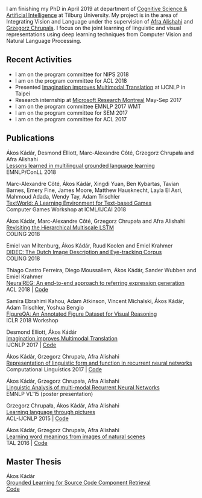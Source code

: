 I am finishing my PhD in April 2019 at department of [Cognitive Science & Artificial Intelligence](https://www.tilburguniversity.edu/students/show/item-csai/) at Tilburg University. My project is in the area of Integrating Vision and Language under the supervision of [Afra Alishahi](http://ilk.uvt.nl/~aalishah/) and [Grzegorz Chrupala](http://grzegorz.chrupala.me/). I focus on the joint learning of linguistic and visual representations using deep learning techniques from Computer Vision and Natural Language Processing. 

## Recent Activities

- I am on the program committee for NIPS 2018
- I am on the program committee for ACL 2018  
- Presented [Imagination improves Multimodal Translation](https://arxiv.org/abs/1705.04350) at IJCNLP in Taipei
- Research internship at [Microsoft Research Montreal](http://www.maluuba.com/) May-Sep 2017  
- I am on the program committee EMNLP 2017 WMT
- I am on the program committee for SEM 2017
- I am on the program committee for ACL 2017


## Publications


Ákos Kádár, Desmond Elliott, Marc-Alexandre Côté, Grzegorz Chrupała and Afra Alishahi   
[Lessons learned in multilingual grounded language learning](http://grzegorz.chrupala.me/papers/lessons-learned.pdf)   
EMNLP/ConLL 2018     

Marc-Alexandre Côté, Ákos Kádár, Xingdi Yuan, Ben Kybartas, Tavian Barnes, Emery Fine, James Moore, Matthew Hausknecht, Layla El Asri, Mahmoud Adada, Wendy Tay, Adam Trischler    
[TextWorld: A Learning Environment for Text-based Games](https://arxiv.org/abs/1806.11532)    
Computer Games Workshop at ICML/IJCAI 2018     

Ákos Kádár, Marc-Alexandre Côté, Grzegorz Chrupała and Afra Alishahi    
[Revisiting the Hierarchical Multiscale LSTM](https://arxiv.org/abs/1807.03595)   
COLING 2018        

Emiel van Miltenburg, Ákos Kádár, Ruud Koolen and Emiel Krahmer     
[DIDEC: The Dutch Image Description and Eye-tracking Corpus](http://www.aclweb.org/anthology/C18-1310)    
COLING 2018        

Thiago Castro Ferreira, Diego Moussallem, Ákos Kádár, Sander Wubben and Emiel Krahmer   
[NeuralREG: An end-to-end approach to referring expression generation](https://arxiv.org/abs/1805.08093)    
ACL 2018 | [Code](https://github.com/ThiagoCF05/NeuralREG)    

Samira Ebrahimi Kahou, Adam Atkinson, Vincent Michalski, Ákos Kádár, Adam Trischler, Yoshua Bengio   
[FigureQA: An Annotated Figure Dataset for Visual Reasoning](https://arxiv.org/abs/1710.07300)  
ICLR 2018 Workshop

Desmond Elliott, Ákos Kádár  
[Imagination improves Multimodal Translation](https://arxiv.org/abs/1705.04350)  
IJCNLP 2017 | [Code](https://github.com/elliottd/imagination)    


Ákos Kádár, Grzegorz Chrupała, Afra Alishahi  
[Representation of linguistic form and function in recurrent neural networks](http://arxiv.org/abs/1602.08952)  
Computational Linguistics 2017 | [Code](https://github.com/gchrupala/rep-form-function)       


Ákos Kádár, Grzegorz Chrupała, Afra Alishahi  
[Linguistic Analysis of multi-modal Recurrent Neural Networks](http://anthology.aclweb.org/W/W15/W15-2804.pdf)  
EMNLP VL'15 (poster presentation)  


Grzegorz Chrupała, Ákos Kádár, Afra Alishahi  
[Learning language through pictures](http://arxiv.org/abs/1506.03694)  
ACL-IJCNLP 2015 | [Code](https://github.com/gchrupala/imaginet)    

Ákos Kádár, Grzegorz Chrupała, Afra Alishahi    
[Learning word meanings from images of natural scenes](https://www.atala.org/IMG/pdf/3-_TAL-_55-3-_AKadar-final.pdf)   
TAL 2016  | [Code](https://github.com/kadarakos/IBMVisual)   



## Master Thesis  
Ákos Kádár    
[Grounded Learning for Source Code Component Retrieval](http://arno.uvt.nl/show.cgi?fid=135217)   
[Code](https://bitbucket.org/kadar_akos/search-engine-for-java-method-signatures/overview)   
